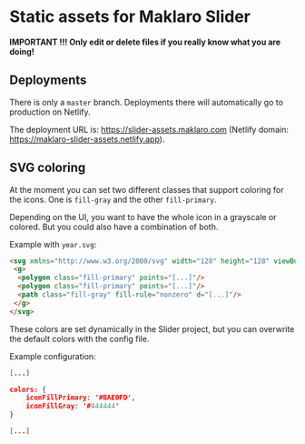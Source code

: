 # Static assets for Maklaro Slider

**IMPORTANT !!! Only edit or delete files if you really know what you are doing!**

## Deployments

There is only a `master` branch. Deployments there will automatically go to production on Netlify.

The deployment URL is: https://slider-assets.maklaro.com (Netlify domain: https://maklaro-slider-assets.netlify.app).

## SVG coloring

At the moment you can set two different classes that support coloring for the icons. One is `fill-gray` and the other `fill-primary`.

Depending on the UI, you want to have the whole icon in a grayscale or colored. But you could also have a combination of both.

Example with `year.svg`:

```html
<svg xmlns="http://www.w3.org/2000/svg" width="128" height="128" viewBox="0 0 128 128">
 <g>
  <polygon class="fill-primary" points="[...]"/>
  <polygon class="fill-primary" points="[...]"/>
  <path class="fill-gray" fill-rule="nonzero" d="[...]"/>
 </g>
</svg>
```

These colors are set dynamically in the Slider project, but you can overwrite the default colors with the config file.

Example configuration:

```json
[...]

colors: {
    iconFillPrimary: '#BAE0FD',
    iconFillGray: '#444444'
}

[...]
```
